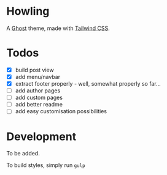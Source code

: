 # Howling

A [Ghost](http://github.com/tryghost/ghost/) theme, made with
[Tailwind CSS](https://github.com/tailwindcss/tailwindcss).

# Todos

- [x] build post view
- [x] add menu/navbar
- [x] extract footer properly - well, somewhat properly so far...
- [ ] add author pages
- [ ] add custom pages
- [ ] add better readme
- [ ] add easy customisation possibilities

# Development

To be added.

To build styles, simply run `gulp`
